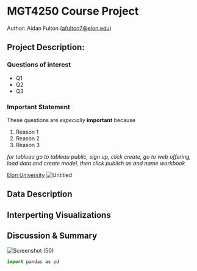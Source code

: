 # MGT4250 Course Project
Author: Aidan Fulton (afulton7@elon.edu)

## Project Description: 
### Questions of interest
- Q1
- Q2
- Q3
### Important Statement
These questions are *especially* **important** because
1. Reason 1
2. Reason 2
3. Reason 3

*for tableau go to tableau public, sign up, click create, go to web offering, load data and create model, then click publish as and name workbook*

[Elon University](https://www.elon.edu)
![Untitled](https://github.com/afu1t/mgt4250sping2024/assets/168783406/116a8a0c-f796-43ee-8ced-96f2dad113fb)

## Data Description
## Interperting Visualizations
## Discussion & Summary
![Screenshot (50)](https://github.com/afu1t/mgt4250sping2024/assets/168783406/4a09cb7e-64c8-46b7-aab3-240b51d914a9)

```python
import pandas as pd
```
